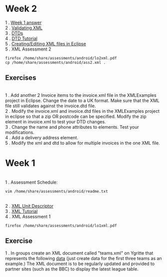 # Week 2

1 . [Week 1 answer](https://gist.github.com/GedMullen/59e62a564e4aaf6acbca)
<br> 2 . [Validating XML](http://www.w3schools.com/xml/xml_validator.asp)
<br> 3 . [DTDs](http://www.w3schools.com/xml/xml_dtd.asp)
<br> 4 . [DTD Tutorial](http://www.w3schools.com/xml/xml_dtd_intro.asp)
<br> 5 . [Creating/Editing XML files in Eclipse](http://help.eclipse.org/mars/index.jsp?topic=%2Forg.eclipse.wst.xmleditor.doc.user%2Ftopics%2Ftxedttag.html)
<br> 5 . XML Assessment 2
```
firefox /home/share/assessments/android/lo2xml.pdf 
cp /home/share/assessments/android/ass2.xml . 
```

## Exercises

<br> 1 . Add another 2 Invoice items to the invoice.xml file in the XMLExamples project in Eclipse. Change the date to a UK format. Make sure that the XML file still validates against the invoice.dtd file. 
<br> 2 . Modify the invoice.xml and invoice.dtd files in the XMLExamples project in eclipse so that a zip OR postcode can be specified. Modify the zip element in invoice.xml to test your DTD changes. 
<br> 3 . Change the name and phone attributes to elements. Test your modifications.
<br> 4 . Add a delivery address element.
<br> 5 . Modify the xml and dtd to allow for multiple invoices in the one XML file. 

# Week 1

<br>1 . Assessment Schedule:
```
vim /home/share/assessments/android/readme.txt
```
<br>2 . [XML Unit Descriptor](http://www.sqa.org.uk/files/hn/FM9735.pdf)
<br>3 . [XML Tutorial](http://www.w3schools.com/xml/)
<br>4 . XML Assessment 1
```
firefox /home/share/assessments/android/lo1xml.pdf 
```
## Exercise

1 . In groups create an XML document called "teams.xml" on Ygritte that represents the following [data](http://www.football-league.co.uk/sky-bet-championship/league-table/) (just create data for the first three teams as an example.) The XML document is to be regularly updated and provided to partner sites (such as the BBC) to display the latest league table.

